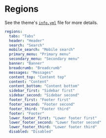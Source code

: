 # Regions

See the theme's [`info.yml`](https://github.com/localgovdrupal/localgov_base/blob/1.x/localgov_base.info.yml) file for more details.

```yml
regions:
  tabs: "Tabs"
  header: "Header"
  search: "Search"
  mobile_search: "Mobile search"
  primary_menu: "Primary menu"
  secondary_menu: "Secondary menu"
  banner: "Banner"
  breadcrumb: "Breadcrumb"
  messages: "Messages"
  content_top: "Content top"
  content: "Content"
  content_bottom: "Content bottom"
  sidebar_first: "Sidebar first"
  sidebar_second: "Sidebar second"
  footer_first: "Footer first"
  footer_second: "Footer second"
  footer_third: "Footer third"
  footer: "Footer"
  lower_footer_first: "Lower footer first"
  lower_footer_second: "Lower footer second"
  lower_footer_third: "Lower footer third"
  disabled: "Disabled"
```
